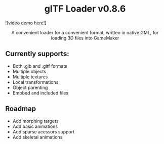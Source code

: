<h1 align="center">glTF Loader v0.8.6</h1>

[![video demo here!]](https://www.youtube.com/embed/U9TGZyP0vnY)

<p align="center">A convenient loader for a convenient format, written in native GML, for loading 3D files into GameMaker</p>


## Currently supports:
* Both .glb and .gltf formats
* Multiple objects
* Multiple textures
* Local transformations
* Object parenting
* Embbed and included files

## Roadmap
* Add morphing targets
* Add basic animations
* Add sparse acessors support
* Add skeletal animations
